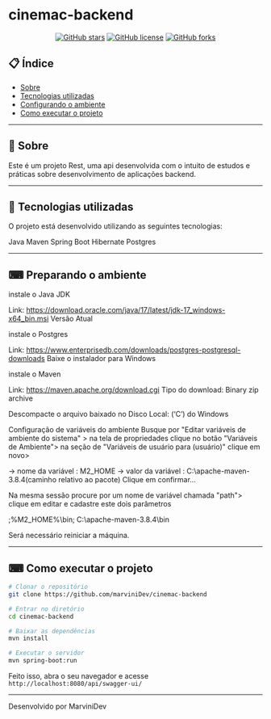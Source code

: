 # cinemac-backend

<div align="center">

[![GitHub stars](https://img.shields.io/github/stars/marviniDev/cinemac)](https://github.com/marviniDev/cinemac/stargazers)<space> <space>[![GitHub license](https://img.shields.io/github/license/marviniDev/cinemac)](https://github.com/marviniDev/cinemac//blob/master/LICENSE)<space> <space>[![GitHub forks](https://img.shields.io/github/forks/marviniDev/cinemac)](https://github.com/marviniDev/cinemac//network)

</div>

## 📋 Índice

- [Sobre](#-Sobre)
- [Tecnologias utilizadas](#-Tecnologias-utilizadas)
- [Configurando o ambiente](#-Preparando-o-ambiente)
- [Como executar o projeto](#-Como-executar-o-projeto)

---

## 📖 Sobre

Este é um projeto Rest, uma api desenvolvida com o intuito de estudos e práticas sobre desenvolvimento de aplicações backend.

---

## 🚀 Tecnologias utilizadas

O projeto está desenvolvido utilizando as seguintes tecnologias:

Java
Maven
Spring Boot
Hibernate
Postgres 

---
## ⌨ Preparando o ambiente
	
instale o Java JDK

Link: https://download.oracle.com/java/17/latest/jdk-17_windows-x64_bin.msi
Versão Atual	

instale o Postgres
	
Link: https://www.enterprisedb.com/downloads/postgres-postgresql-downloads
Baixe o instalador para Windows

instale o Maven

Link: https://maven.apache.org/download.cgi
Tipo do download: Binary zip archive

Descompacte o arquivo baixado no Disco Local: (‘C’) do Windows

Configuração de variáveis do ambiente
Busque por "Editar variáveis de ambiente do sistema" > 
na tela de propriedades clique no botão "Variáveis de Ambiente">
na seção de "Variáveis de usuário para (usuário)" clique em novo>

-> nome da variável : M2_HOME
-> valor da variável : C:\apache-maven-3.8.4(caminho relativo ao pacote)
Clique em confirmar...

Na mesma sessão procure por um nome de variável chamada "path">
clique em editar e cadastre este dois parâmetros

;%M2_HOME%\bin;
C:\apache-maven-3.8.4\bin

Será necessário reiniciar a máquina.
	
---

## ⌨ Como executar o projeto

```bash
# Clonar o repositório
git clone https://github.com/marviniDev/cinemac-backend

# Entrar no diretório
cd cinemac-backend

# Baixar as dependências
mvn install

# Executar o servidor
mvn spring-boot:run
```

Feito isso, abra o seu navegador e acesse `http://localhost:8080/api/swagger-ui/`

---

Desenvolvido por MarviniDev
